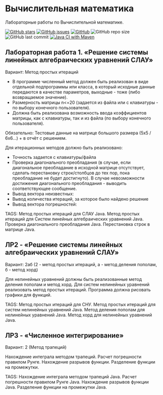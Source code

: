 Вычислительная математика
=============
Лабораторные работы по Вычислительной математике.

[![GitHub stars][stars-shield]][stars-url]
[![GitHub issues][issues-shield]][issues-url]
[![GitHub][license-shield]][license-url]
![GitHub repo size](https://img.shields.io/github/repo-size/KirillShakhov/VM.Labs)
![GitHub last commit](https://img.shields.io/github/last-commit/KirillShakhov/VM.Labs)
[![Java CI with Maven](https://github.com/KirillShakhov/VM.Labs/actions/workflows/maven.yml/badge.svg)](https://github.com/KirillShakhov/VM.Labs/actions/workflows/maven.yml)

Лабораторная работа 1. «Решение системы линейных алгебраических уравнений СЛАУ»
-------------------------------------------------------------------------------
Вариант: Метод простых итераций

* В программе численный метод должен быть реализован в виде отдельной подпрограммы или класса, в который исходные данные передаются в качестве параметров, выходные - тоже (либо возвращаемое значение).
* Размерность матрицы n<=20 (задается из файла или с клавиатуры - по выбору конечного пользователя).
* Должна быть реализована возможность ввода коэффициентов матрицы,  как с клавиатуры, так и из файла (по выбору конечного пользователя).

Обязательно: Тестовые данные на матрице большого размера (5x5 / 6x6...) + в отчёт с решением.

Для итерационных методов должно быть реализовано:
* Точность задается с клавиатуры/файла
* Проверка диагонального преобладания (в случае, если диагональное преобладание в исходной  матрице отсутствует, сделать перестановку строк/столбцов до тех пор, пока преобладание не будет достигнуто). В случае невозможности достижения диагонального преобладания - выводить соответствующее сообщение.
* Вывод вектора неизвестных:
* Вывод количества итераций, за которое было найдено решение
* Вывод вектора погрешностей:

TAGS: Метод простых итераций для СЛАУ Java. Метод простых итераций для Систем линейных алгебраических уравнений Java.
Проверка диагонального преобладания Java. Перестановка строк в матрицe Java.



ЛР2 - «Решение системы линейных алгебраических уравнений СЛАУ» 
--------------------------------------------------------------
Вариант: 2aб (2 - метод простых итераций, a - метод деления пополам, б - метод хорд)

Для нелинейных уравнений должны быть реализованные метод деления пополам и метод хорд.
Для систем нелинейных уравнений реализовать метод простых итераций.
Программа должна рисовать графики для функций.

TAGS: Метод простых итераций для СНУ. Метод простых итераций для систем нелинейных уравнений Java. 
Метод деления пополам для нелинейных уравнений Java. Метод хорд для нелинейных уравнений Java.

ЛР3 - «Численное интегрирование»
--------------------------------
Вариант: 2 (Метод трапеций)

Нахождение интеграла методом трапеций. Расчет погрешности правилом Рунге.
Нахождение разрывов функции. Разделение функции на промежутки.

TAGS: Нахождение интеграла методом трапеций Java. Расчет погрешности правилом Рунге Java.
Нахождение разрывов функции Java. Разделение функции на промежутки Java.


[stars-shield]: https://img.shields.io/github/stars/KirillShakhov/VM.Labs?style=social
[stars-url]: https://github.com/KirillShakhov/VM.Labs/stargazers
[issues-shield]: https://img.shields.io/github/issues/KirillShakhov/VM.Labs
[issues-url]: https://github.com/KirillShakhov/VM.Labs/issues
[license-shield]: https://img.shields.io/github/license/KirillShakhov/VM.Labs
[license-url]: https://github.com/KirillShakhov/VM.Labs/blob/master/LICENSE
